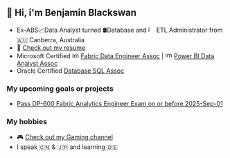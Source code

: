 ## 👋 Hi, i'm Benjamin Blackswan

* Ex-ABS📈Data Analyst turned 🛢Database and <img width="15" height="15" alt="image" src="https://github.com/user-attachments/assets/327867b8-3609-43d7-b7a4-bc992534730b" />
ETL Administrator from 🇦🇺 Canberra, Australia
* 📝 [Check out my resume](https://benjaminblackswan.github.io/)
* Microsoft Certified <img width="16" height="15" alt="image" src="https://github.com/user-attachments/assets/9c71cdb3-364e-4ede-ac00-3b0d55dc9c2a" />
[Fabric Data Engineer Assoc](https://learn.microsoft.com/api/credentials/share/en-us/Ben/5BD50860584A6C01?sharingId=907311E47E585488) | <img width="16" height="16" alt="image" src="https://github.com/user-attachments/assets/7e8ccfe1-704e-4b38-a1d6-2ddc4b06b6e0" />
[Power BI Data Analyst Assoc](https://learn.microsoft.com/en-us/users/ben/credentials/d9cccfa80cf0c5b6)
* Oracle Certified [Database SQL Assoc](https://catalog-education.oracle.com/ords/certview/sharebadge?id=1CC7EDBCCAD6C783CA6AC33E19B113ED3BA1121AAC068155332CF430EB87017C)


### My upcoming goals or projects
* [Pass DP-600 Fabric Analytics Engineer Exam on or before 2025-Sep-01](https://github.com/users/benjaminblackswan/projects/9/views/4?pane=info)


### My hobbies
* 🎮 [Check out my Gaming channel](https://www.youtube.com/@ben_game/videos)
* I speak 🇨🇳 & 🇯🇵 and learning 🇩🇪




